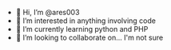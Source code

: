 - 👋 Hi, I’m @ares003
- 👀 I’m interested in anything involving code
- 🌱 I’m currently learning python and PHP
- 💞️ I’m looking to collaborate on... I'm not sure

<!---
ares003/ares003 is a ✨ special ✨ repository because its `README.md` (this file) appears on your GitHub profile.
You can click the Preview link to take a look at your changes.
--->
